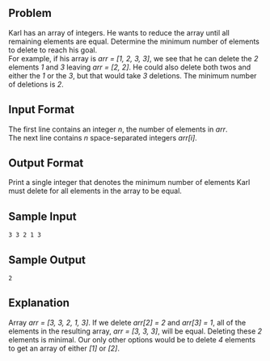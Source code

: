 ## Problem
Karl has an array of integers. He wants to reduce the array until all remaining elements are equal. Determine the minimum number of elements to delete to reach his goal.  
For example, if his array is *arr = [1, 2, 3, 3]*, we see that he can delete the *2* elements *1* and *3* leaving *arr = [2, 2]*. He could also delete both twos and either the *1* or the *3*, but that would take *3* deletions. The minimum number of deletions is *2*.

## Input Format
The first line contains an integer *n*, the number of elements in *arr*.   
The next line contains *n* space-separated integers *arr[i]*.

## Output Format
Print a single integer that denotes the minimum number of elements Karl must delete for all elements in the array to be equal.

## Sample Input
```
3 3 2 1 3
```

## Sample Output
```
2
```

## Explanation
Array *arr = [3, 3, 2, 1, 3]*. If we delete *arr[2] = 2* and *arr[3] = 1*, all of the elements in the resulting array, *arr = [3, 3, 3]*, will be equal. Deleting these *2* elements is minimal. Our only other options would be to delete *4* elements to get an array of either *[1]* or *[2]*.
